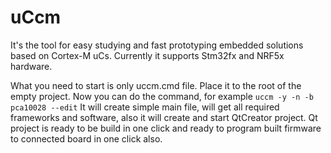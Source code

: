 # uCcm

It's the tool for easy studying and fast prototyping embedded solutions based on Cortex-M uCs. Currently it  supports Stm32fx and NRF5x hardware.

What you need to start is only uccm.cmd file. Place it to the root of the empty project. Now you can do the command, for example 
``uccm -y -n -b pca10028 --edit``
It will create simple main file, will get all required frameworks and software, also it will create and start QtCreator project. Qt project is ready to be build in one click and ready to program built firmware to connected board in one click also.


